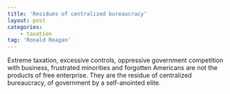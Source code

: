```yaml
---
title: 'Residues of centralized bureaucracy'
layout: post
categories:
    - taxation
tag: 'Ronald Reagan'
---
```


Extreme taxation, excessive controls, oppressive government competition with business, frustrated minorities and forgotten Americans are not the products of free enterprise. They are the residue of centralized bureaucracy, of government by a self-anointed elite.